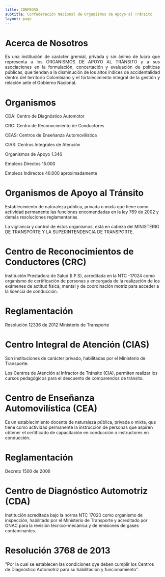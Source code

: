 ```yaml
---
title: CONFEORG
subtitle: Confederación Nacional de Organismos de Apoyo al Tránsito
layout: page
---
```


# Acerca de Nosotros

<p align="justify"> Es una institución de carácter gremial, privada y sin ánimo de lucro que representa a los ORGANISMOS DE APOYO AL TRÁNSITO y a sus asociaciones en la formulación, concertación y evaluación de políticas públicas, que tiendan a la disminución de los altos índices de accidentalidad dentro del territorio Colombiano y el fortalecimiento integral de la gestión y relación ante el Gobierno Nacional. </p>

# Organismos

CDA: Centro de Diagnóstico Automotor

CRC: Centro de Reconocimiento de Conductores

CEAS: Centros de Enseñanza Automovilística

CIAS: Centros Integrales de Atención

Organismos de Apoyo  1.346

Empleos Directos    15.000

Empleos Indirectos  40.000 aproximadamente

# Organismos de Apoyo al Tránsito

Establecimiento de naturaleza pública, privada o mixta que tiene como actividad permanente las funciones encomendadas en la ley 769 de 2002 y demás resoluciones reglamentarias.

La vigilancia y control de éstos organismos, está en cabeza del MINISTERIO DE TRANSPORTE Y LA SUPERINTENDENCIA DE TRANSPORTE.

# Centro de Reconocimientos de Conductores (CRC)

Institución Prestadora de Salud (I.P.S), acreditada en la NTC -17024 como organismo de certificación de personas y encargada de la realización de los exámenes de actitud física, mental y de coordinación motriz para acceder a la licencia de conducción.

# Reglamentación
Resolución 12336 de 2012 Ministerio de Transporte

# Centro Integral de Atención (CIAS)

Son instituciones de carácter privado, habilitadas por el Ministerio de Transporte.

Los Centros de Atención al Infractor de Tránsito (CIA), permiten realizar los cursos pedagógicos para el descuento de comparendos de tránsito.

# Centro de Enseñanza Automovilística (CEA)

Es un establecimiento docente de naturaleza pública, privada o mixta, que tiene como actividad permanente la instrucción de personas que aspiren obtener el certificado de capacitación en conducción o instructores en conducción.

# Reglamentación
Decreto 1500 de 2009

# Centro de Diagnóstico Automotriz (CDA)

Institución acreditada bajo la norma NTC 17020 como organismo de inspección, habilitado por el Ministerio de Transporte y acreditado por ONAC para la revisión técnico-mecánica y de emisiones de gases contaminantes.

# Resolución 3768 de 2013
"Por la cual se establecen las condiciones qye deben cumplir los Centros de Diagnóstico Automotriz para su habilitación y funcionamiento".
